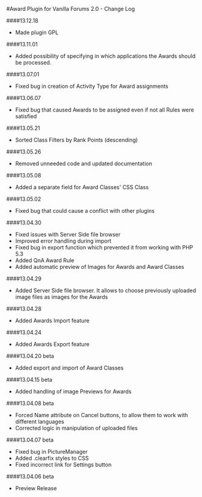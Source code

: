 #Award Plugin for Vanilla Forums 2.0 - Change Log

####13.12.18
- Made plugin GPL

####13.11.01
- Added possibility of specifying in which applications the Awards should be processed.

####13.07.01
- Fixed bug in creation of Activity Type for Award assignments

####13.06.07
- Fixed bug that caused Awards to be assigned even if not all Rules were satisfied

####13.05.21
- Sorted Class Filters by Rank Points (descending)

####13.05.26
- Removed unneeded code and updated documentation

####13.05.08
- Added a separate field for Award Classes' CSS Class

####13.05.02
- Fixed bug that could cause a conflict with other plugins

####13.04.30
- Fixed issues with Server Side file browser
- Improved error handling during import
- Fixed bug in export function which prevented it from working with PHP 5.3
- Added QnA Award Rule
- Added automatic preview of Images for Awards and Award Classes

####13.04.29
- Added Server Side file browser. It allows to choose previously uploaded image files as images for the Awards

####13.04.28
- Added Awards Import feature

####13.04.24
- Added Awards Export feature

####13.04.20 beta
- Added export and import of Award Classes

####13.04.15 beta
- Added handling of image Previews for Awards

####13.04.08 beta
- Forced Name attribute on Cancel buttons, to allow them to work with different languages
- Corrected logic in manipulation of uploaded files

####13.04.07 beta
- Fixed bug in PictureManager
- Added .clearfix styles to CSS
- Fixed incorrect link for Settings button

####13.04.06 beta
- Preview Release
